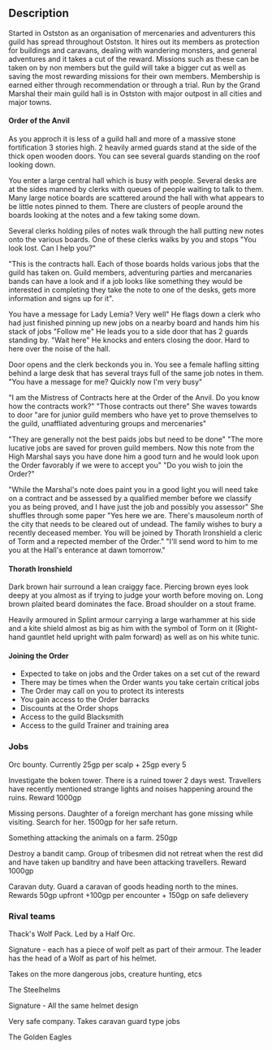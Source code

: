 ## Description

Started in Ostston as an organisation of mercenaries and adventurers this guild has spread throughout Ostston. It hires out its members as protection for buildings and caravans, dealing with wandering monsters, and general adventures and it takes a cut of the reward. Missions such as these can be taken on by non members but the guild will take a bigger cut as well as saving the most rewarding missions for their own members. Membership is earned either through recommendation or through a trial.
Run by the Grand Marshal their main guild hall is in Ostston with major outpost in all cities and major towns. 

#### Order of the Anvil

As you approch it is less of a guild hall and more of a massive stone fortification 3 stories high. 2 heavily armed guards stand at the side of the thick open wooden doors. You can see several guards standing on the roof looking down.

You enter a large central hall which is busy with people. Several desks are at the sides manned by clerks with queues of people waiting to talk to them. Many large notice boards are scattered around the hall with what appears to be little notes pinned to them. There are clusters of people around the boards looking at the notes and a few taking some down.

Several clerks holding piles of notes walk through the hall putting new notes onto the various boards.
One of these clerks walks by you and stops "You look lost. Can I help you?"

"This is the contracts hall. Each of those boards holds various jobs that the guild has taken on. Guild members, adventuring parties and mercanaries bands can have a look and if a job looks like something they would be interested in completing they take the note to one of the desks, gets more information and signs up for it".

You have a message for Lady Lemia? Very well" He flags down a clerk who had just finished pinning up new jobs on a nearby board and hands him his stack of jobs "Follow me" He leads you to a side door that has 2 guards standing by. "Wait here" He knocks and enters closing the door. Hard to here over the noise of the hall.

Door opens and the clerk beckonds you in. You see a female hafling sitting behind a large desk that has several trays full of the same job notes in them. "You have a message for me? Quickly now I'm very busy"

"I am the Mistress of Contracts here at the Order of the Anvil. Do you know how the contracts work?"
"Those contracts out there" She waves towards to door "are for junior guild members who have yet to prove themselves to the guild, unaffliated adventuring groups and mercenaries"

"They are generally not the best paids jobs but need to be done"
"The more lucative jobs are saved for proven guild members. Now this note from the High Marshal says you have done him a good turn and he would look upon the Order favorably if we were to accept you"
"Do you wish to join the Order?"

"While the Marshal's note does paint you in a good light you will need take on a contract and be assessed by a qualified member before we classify you as being proved, and I have just the job and possibly you assessor"
She shuffles through some paper "Yes here we are. There's mausoleum north of the city that needs to be cleared out of undead. The family wishes to bury a recently deceased member. You will be joined by Thorath Ironshield a cleric of Torm and a repected member of the Order."
"I'll send word to him to me you at the Hall's enterance at dawn tomorrow."

#### Thorath Ironshield

Dark brown hair surround a lean craiggy face. Piercing brown eyes look deepy at you almost as if trying to judge your worth before moving on. Long brown plaited beard dominates the face. Broad shoulder on a stout frame.

Heavily armoured in Splint armour carrying a large warhammer at his side and a kite shield almost as big as him with the symbol of Torm on it (Right-hand gauntlet held upright with palm forward) as well as on his white tunic.

#### Joining the Order 

* Expected to take on jobs and the Order takes on a set cut of the reward
* There may be times when the Order wants you take certain critical jobs
* The Order may call on you to protect its interests
* You gain access to the Order barracks
* Discounts at the Order shops
* Access to the guild Blacksmith
* Access to the guild Trainer and training area

### Jobs

Orc bounty. Currently 25gp per scalp + 25gp every 5

Investigate the boken tower. There is a ruined tower 2 days west. Travellers have recently mentioned strange lights and noises happening around the ruins. Reward 1000gp

Missing persons. Daughter of a foreign merchant has gone missing while visiting. Search for her. 1500gp for her safe return.

Something attacking the animals on a farm. 250gp

Destroy a bandit camp. Group of tribesmen did not retreat when the rest did and have taken up banditry and have been attacking travellers. Reward 1000gp

Caravan duty. Guard a caravan of goods heading north to the mines. Rewards 50gp upfront +100gp per encounter + 150gp on safe delievery

### Rival teams

Thack's Wolf Pack. Led by a Half Orc.

Signature - each has a piece of wolf pelt as part of their armour. The leader has the head of a Wolf as part of his helmet.

Takes on the more dangerous jobs, creature hunting, etcs

The Steelhelms

Signature - All the same helmet design

Very safe company. Takes caravan guard type jobs

The Golden Eagles
